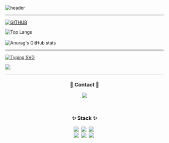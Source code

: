 
<!--
**JungYouM/JungYouM** is a ✨ _special_ ✨ repository because its `README.md` (this file) appears on your GitHub profile.

Here are some ideas to get you started:

- 🔭 I’m currently working on ...
- 🌱 I’m currently learning ...
- 👯 I’m looking to collaborate on ...
- 🤔 I’m looking for help with ...
- 💬 Ask me about ...
- 📫 How to reach me: ...
- 😄 Pronouns: ...
- ⚡ Fun fact: ...
-->

![header](https://capsule-render.vercel.app/api?type=waving&color=timeGradient&text=Welcome%20to%20YouMin's%20GitHub%20👋&animation=twinkling&fontSize=35&fontAlignY=40&fontAlign=65&height=250)

---

[![GITHUB](https://hits.seeyoufarm.com/api/count/incr/badge.svg?url=https%3A%2F%2Fgithub.com%2FJungYouM&count_bg=%23F29494&title_bg=%232F2E2E&icon=github.svg&icon_color=%23FFFFFF&title=GITHUB&edge_flat=false)](https://github.com/JungYouM)


![Top Langs](https://github-readme-stats.vercel.app/api/top-langs/?username=JungYouM&layout=compact&theme=onedark)
<br><br>
![Anurag's GitHub stats](https://github-readme-stats.vercel.app/api?username=JungYouM&hide=contribs,prs&theme=radical)


---
[![Typing SVG](https://readme-typing-svg.herokuapp.com/?color=f0f6fc&lines=Hello+World🤖&font=Redressed&size=20)](https://git.io/typing-svg)


![](https://github-profile-summary-cards.vercel.app/api/cards/profile-details?username=JungYouM&theme=nord_dark)


---

<h3 align="center">💫 Contact 💫</h3>
<p align="center">
    <a href="mailto:dbalsdbals000@gmail.com">
        <img src="https://img.shields.io/badge/Gmail-EA4335?style=for-the-badge&logo=Gmail&logoColor=white"/></a>
</p>

<br>

<h3 align="center">✨ Stack ✨</h3>
<p align="center">
  <img src="https://img.shields.io/badge/Unity-000000?style=for-the-badge&logo=Unity&logoColor=white"/></a>&nbsp
  <img src="https://img.shields.io/badge/C++-000000?style=for-the-badge&logo=C++&logoColor=white"/></a>&nbsp
  <img src="https://img.shields.io/badge/Python-000000?style=for-the-badge&logo=Python&logoColor=white"/></a>&nbsp
  <br>
  <img src="https://img.shields.io/badge/autodeskmaya-000000?style=for-the-  badge&logo=autodeskmaya&logoColor=white"/></a>&nbsp
  <img src="https://img.shields.io/badge/adobephotoshop-000000?style=for-the-badge&logo=adobephotoshop&logoColor=white"/></a>&nbsp
  <img src="https://img.shields.io/badge/adobeillustrator-000000?style=for-the-badge&logo=adobeillustrator&logoColor=white"/></a>&nbsp
</p>
